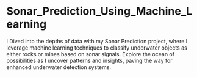 # Sonar_Prediction_Using_Machine_Learning
I Dived into the depths of data with my Sonar Prediction project, where I leverage machine learning techniques to classify underwater objects as either rocks or mines based on sonar signals. Explore the ocean of possibilities as I uncover patterns and insights, paving the way for enhanced underwater detection systems.
